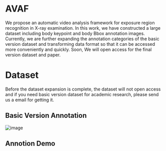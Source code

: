 # AVAF
We propose an automatic video analysis framework for exposure region recognition in X-ray examination. In this work, we have constructed a large dataset including body keypoint and body Bbox annotation images. Currently, we are further expanding the annotation categories of the basic version dataset and transforming data format so that it can be accessed more conveniently and quickly. Soon, We will open access for the final version dataset and paper. 
# Dataset
Before the dataset expansion is complete, the dataset will not open access and if you need basic version dataset for academic research, please send us a email for getting it.
## Basic Version Annotation
![image](https://github.com//JiaruiSun666/AVAF/edit/main/Annotation/test.PNG)
## Annotion Demo
